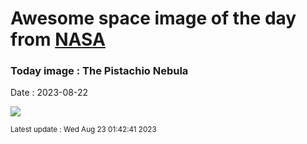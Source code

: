 
# Awesome space image of the day from [NASA](https://api.nasa.gov/)

### Today image : The Pistachio Nebula
Date : 2023-08-22

![](https://apod.nasa.gov/apod/image/2308/Pistachio_Falls_960.jpg)

<small>Latest update : Wed Aug 23 01:42:41 2023</small>
        